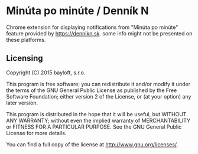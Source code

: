 # Minúta po minúte / Denník N

Chrome extension for displaying notifications from "Minúta po minúte" feature
provided by https://dennikn.sk. some info might not be presented on these platforms.

## Licensing
Copyright (C) 2015 bayloft, s.r.o.

This program is free software; you can redistribute it and/or modify
it under the terms of the GNU General Public License as published by
the Free Software Foundation; either version 2 of the License, or
(at your option) any later version.

This program is distributed in the hope that it will be useful,
but WITHOUT ANY WARRANTY; without even the implied warranty of
MERCHANTABILITY or FITNESS FOR A PARTICULAR PURPOSE.  See the
GNU General Public License for more details.

You can find a full copy of the license at <http://www.gnu.org/licenses/>.
